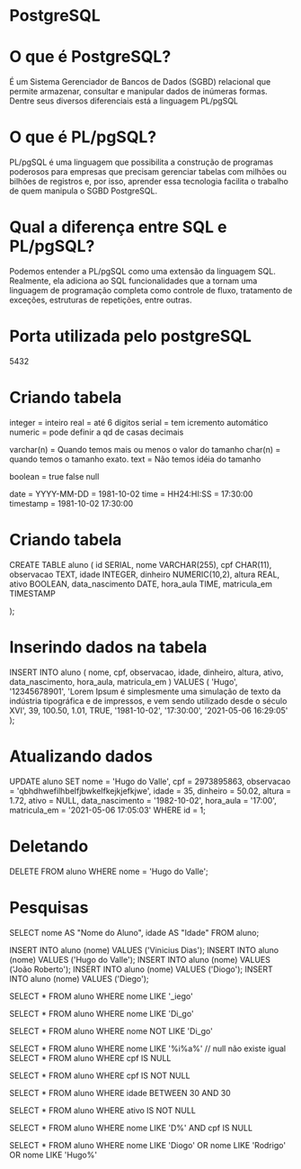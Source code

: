 # PostgreSQL

# O que é PostgreSQL? 

É um Sistema Gerenciador de Bancos de Dados (SGBD) relacional que permite armazenar, consultar e manipular dados de inúmeras formas. Dentre seus diversos diferenciais está a linguagem PL/pgSQL  

# O que é PL/pgSQL? 

PL/pgSQL é uma linguagem que possibilita a construção de programas poderosos para empresas que precisam gerenciar tabelas com milhões ou bilhões de registros e, por isso, aprender essa tecnologia facilita o trabalho de quem manipula o SGBD PostgreSQL.  

# Qual a diferença entre SQL e PL/pgSQL?

 Podemos entender a PL/pgSQL como uma extensão da linguagem SQL. Realmente, ela adiciona ao SQL funcionalidades que a tornam uma linguagem de programação completa como controle de fluxo, tratamento de exceções, estruturas de repetições, entre outras.


# Porta utilizada pelo postgreSQL
5432

# Criando tabela

integer = inteiro
real = até 6 digitos
serial = tem icremento automático
numeric = pode definir a qd de casas decimais

varchar(n) = Quando temos mais ou menos o valor do tamanho
char(n) = quando temos o tamanho exato.
text = Não temos idéia do tamanho

boolean = true false null

date = YYYY-MM-DD = 1981-10-02
time = HH24:HI:SS = 17:30:00
timestamp = 1981-10-02 17:30:00

# Criando tabela

CREATE TABLE aluno (
	id SERIAL,
	nome VARCHAR(255),
	cpf CHAR(11),
	observacao TEXT,
	idade INTEGER,
	dinheiro NUMERIC(10,2),
	altura REAL,
	ativo BOOLEAN,
	data_nascimento DATE,
	hora_aula TIME,
	matricula_em TIMESTAMP
	
);

# Inserindo dados na tabela
INSERT INTO aluno (
	nome,
	cpf,
	observacao,
	idade,
	dinheiro,
	altura,
	ativo,
	data_nascimento,
	hora_aula,
	matricula_em
) VALUES (
	'Hugo',
	'12345678901',
	'Lorem Ipsum é simplesmente uma simulação de texto da indústria tipográfica e de impressos, e vem sendo utilizado desde o século XVI',
	39,
	100.50,
	1.01,
	TRUE,
	'1981-10-02',
	'17:30:00',
	'2021-05-06 16:29:05'
);

# Atualizando dados

UPDATE aluno
	SET
	nome = 'Hugo do Valle',
	cpf = 2973895863,
	observacao = 'qbhdhwefilhbelfjbwkelfkejkjefkjwe',
	idade = 35,
	dinheiro = 50.02,
	altura = 1.72,
	ativo = NULL,
	data_nascimento = '1982-10-02',
	hora_aula = '17:00',
	matricula_em = '2021-05-06 17:05:03'
WHERE id = 1;

# Deletando


DELETE FROM aluno WHERE nome = 'Hugo do Valle';

# Pesquisas


SELECT 
	nome AS "Nome do Aluno",
	idade AS "Idade"
	FROM aluno;
	
INSERT INTO aluno (nome) VALUES ('Vinicius Dias');
INSERT INTO aluno (nome) VALUES ('Hugo do Valle');
INSERT INTO aluno (nome) VALUES ('João Roberto');
INSERT INTO aluno (nome) VALUES ('Diogo');
INSERT INTO aluno (nome) VALUES ('Diego');

SELECT *
	FROM aluno
	WHERE nome LIKE '_iego'
	
SELECT *
	FROM aluno
	WHERE nome LIKE 'Di_go'
	
SELECT *
	FROM aluno
	WHERE nome NOT LIKE 'Di_go'
	
SELECT *
	FROM aluno
	WHERE nome LIKE '%i%a%'
// null não existe igual	
SELECT *
	FROM aluno
	WHERE cpf IS NULL
	
SELECT *
	FROM aluno
	WHERE cpf IS NOT NULL
	
SELECT *
	FROM aluno
	WHERE idade BETWEEN 30 AND 30
	
SELECT * FROM aluno WHERE ativo IS NOT NULL

SELECT *
	FROM aluno
	WHERE nome LIKE 'D%'
	AND cpf IS NULL
	
SELECT *
	FROM aluno
	WHERE nome LIKE 'Diogo'
	   OR nome LIKE 'Rodrigo'
	   OR nome LIKE 'Hugo%'